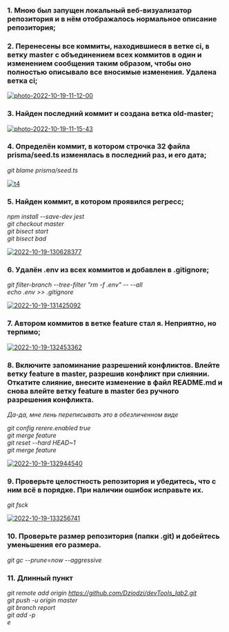 ### 1. Мною был запущен локальный веб-визуализатор репозитория и в нём отображалось нормальное описание репозитория; ###

### 2. Перенесены все коммиты, находившиеся в ветке ci, в ветку master с объединением всех коммитов в один и изменением сообщения таким образом, чтобы оно полностью описывало все вносимые изменения. Удалена ветка ci; ###

<a href="https://ibb.co/HD7W69x"><img src="https://i.ibb.co/XZXh1G3/photo-2022-10-19-11-12-00.jpg" alt="photo-2022-10-19-11-12-00" border="0"></a>

### 3. Найден последний коммит и создана ветка old-master; ###

<a href="https://ibb.co/jRvDGTS"><img src="https://i.ibb.co/WtWfF6L/photo-2022-10-19-11-15-43.jpg" alt="photo-2022-10-19-11-15-43" border="0"></a>

### 4. Определён коммит, в котором строчка 32 файла prisma/seed.ts изменялась в последний раз, и его дата; ###

*git blame prisma/seed.ts*

<a href="https://ibb.co/KFnZSbd"><img src="https://i.ibb.co/t8RfFQg/t4.jpg" alt="t4" border="0"></a>

### 5. Найден коммит, в котором проявился регресс; ###

*npm install --save-dev jest* <br />
*git checkout master* <br />
*git bisect start* <br />
*git bisect bad* <br />

<a href="https://imgbb.com/"><img src="https://i.ibb.co/Jshb8Yc/2022-10-19-130628377.png" alt="2022-10-19-130628377" border="0"></a>

### 6. Удалён .env из всех коммитов и добавлен в .gitignore; ###

*git filter-branch --tree-filter "rm -f .env" -- --all* <br />
*echo .env >> .gitignore* <br />

<a href="https://ibb.co/VMdVT9v"><img src="https://i.ibb.co/TPZct2H/2022-10-19-131425092.png" alt="2022-10-19-131425092" border="0"></a>

### 7. Автором коммитов в ветке feature стал я. Неприятно, но терпимо; ###

<a href="https://ibb.co/KzzZJS6"><img src="https://i.ibb.co/vvv5SR1/2022-10-19-132453362.png" alt="2022-10-19-132453362" border="0"></a>

### 8. Включите запоминание разрешений конфликтов. Влейте ветку feature в master, разрешив конфликт при слиянии. Откатите слияние, внесите изменение в файл README.md и снова влейте ветку feature в master без ручного разрешения конфликта. ###
*Да-да, мне лень переписывать это в обезличенном виде*

*git config rerere.enabled true* <br />
*git merge feature* <br />
*git reset --hard HEAD~1* <br />
*git merge feature* <br />

<a href="https://imgbb.com/"><img src="https://i.ibb.co/31HXpjL/2022-10-19-132944540.png" alt="2022-10-19-132944540" border="0"></a>

### 9. Проверьте целостность репозитория и убедитесь, что с ним всё в порядке. При наличии ошибок исправьте их. ###

*git fsck*

<a href="https://imgbb.com/"><img src="https://i.ibb.co/F7XHXxH/2022-10-19-133256741.png" alt="2022-10-19-133256741" border="0"></a>

### 10. Проверьте размер репозитория (папки .git) и добейтесь уменьшения его размера. ###

*git gc --prune=now --aggressive*

### 11. Длинный пункт ###

*git remote add origin https://github.com/Dziodzi/devTools_lab2.git* <br />
*git push -u origin master* <br />
*git branch report* <br />
*git add -p* <br />
*e* <br />